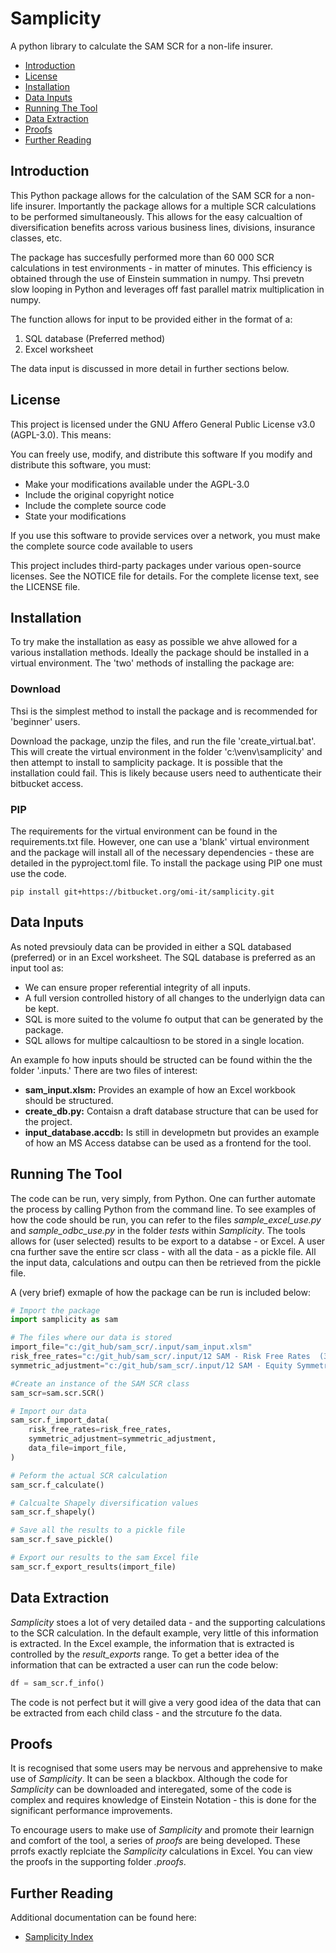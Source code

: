# Samplicity
A python library to calculate the SAM SCR for a non-life insurer.

* [Introduction](#introduction)
* [License](#license)
* [Installation](#installation)
* [Data Inputs](#data_inputs)
* [Running The Tool](#running_tool)
* [Data Extraction](#data_extraction)
* [Proofs](#proofs)
* [Further Reading](#further_reading)

## Introduction <a name="introduction" id="introduction"></a>
This Python package allows for the calculation of the SAM SCR for a non-life insurer. Importantly the package allows for a multiple SCR calculations to be performed simultaneously. This allows for the easy calcualtion of diversification benefits across various business lines, divisions, insurance classes, etc.

The package has succesfully performed more than 60 000 SCR calculations in test environments - in matter of minutes. This efficiency is obtained through the use of Einstein summation in numpy. Thsi prevetn slow looping in Python and leverages off fast parallel matrix multiplication in numpy.

The function allows for input to be provided either in the format of a:

1. SQL database (Preferred method)
2. Excel worksheet

The data input is discussed in more detail in further sections below.

## License <a name="license" id="license"></a>
This project is licensed under the GNU Affero General Public License v3.0 (AGPL-3.0). This means:

You can freely use, modify, and distribute this software
If you modify and distribute this software, you must:

* Make your modifications available under the AGPL-3.0
* Include the original copyright notice
* Include the complete source code
* State your modifications

If you use this software to provide services over a network, you must make the complete source code available to users

This project includes third-party packages under various open-source licenses. See the NOTICE file for details.
For the complete license text, see the LICENSE file.

## Installation <a name="installation" id="installation"></a>
To try make the installation as easy as possible we ahve allowed for a various installation methods. Ideally the package should be installed in a virtual environment. The 'two' methods of installing the package are:

### Download
Thsi is the simplest method to install the package and is recommended for 'beginner' users.

Download the package, unzip the files, and run the file 'create_virtual.bat'. This will create the virtual environment in the folder 'c:\venv\samplicity' and then attempt to install to samplicity package. It is possible that the installation could fail. This is likely because users need to authenticate their bitbucket access.

### PIP
The requirements for the virtual environment can be found in the requirements.txt file. However, one can use a 'blank' virtual environment and the package will install all of the necessary dependencies - these are detailed in the pyproject.toml file. To install the package using PIP one must use the code.

```
pip install git+https://bitbucket.org/omi-it/samplicity.git
```

## Data Inputs <a name="data_inputs" id="data_inputs"></a>
As noted prevsiouly data can be provided in either a SQL databased (preferred) or in an Excel worksheet. The SQL database is preferred as an input tool as:

* We can ensure proper referential integrity of all inputs.
* A full version controlled history of all changes to the underlyign data can be kept.
* SQL is more suited to the volume fo output that can be generated by the package.
* SQL allows for multipe calcaultiosn to be stored in a single location.

An example fo how inputs should be structed can be found within the the folder '.inputs.' There are two files of interest:

* **sam_input.xlsm:** Provides an example of how an Excel workbook should be structured.
* **create_db.py:** Contaisn a draft database structure that can be used for the project.
* **input_database.accdb:** Is still in developmetn but provides an example of how an MS Access databse can be used as a frontend for the tool.

## Running The Tool <a name="running_tool" id="running_tool"></a>
The code can be run, very simply, from Python. One can further automate the process by calling Python from the command line. To see examples of how the code should be run, you can refer to the files *sample_excel_use.py* and *sample_odbc_use.py* in the folder *tests* within *Samplicity*. The tools allows for (user selected) results to be export to a databse - or Excel. A user cna further save the entire scr class - with all the data - as a pickle file. All the input data, calculations and outpu can then be retrieved from the pickle file.

A (very brief) exmaple of how the package can be run is included below:

```Python
# Import the package
import samplicity as sam

# The files where our data is stored
import_file="c:/git_hub/sam_scr/.input/sam_input.xlsm"
risk_free_rates="c:/git_hub/sam_scr/.input/12 SAM - Risk Free Rates  (30 December 2022).xlsx"
symmetric_adjustment="c:/git_hub/sam_scr/.input/12 SAM - Equity Symmetric Adjustment (30 December 2022).xlsx"

#Create an instance of the SAM SCR class
sam_scr=sam.scr.SCR()

# Import our data
sam_scr.f_import_data(
    risk_free_rates=risk_free_rates,
    symmetric_adjustment=symmetric_adjustment,
    data_file=import_file,
)

# Peform the actual SCR calculation
sam_scr.f_calculate()

# Calcualte Shapely diversification values
sam_scr.f_shapely()

# Save all the results to a pickle file
sam_scr.f_save_pickle()

# Export our results to the sam Excel file
sam_scr.f_export_results(import_file)
```

## Data Extraction <a name="data_extraction" id="data_extraction"></a>
*Samplicity* stoes a lot of very detailed data - and the supporting calculations to the SCR calculation. In the default example, very little of this information is extracted. In the Excel example, the information that is extracted is controlled by the *result_exports* range. To get a better idea of the information that can be extracted a user can run the code below:

```Python
df = sam_scr.f_info()
```
The code is not perfect but it will give a very good idea of the data that can be extracted from each child class - and the strcuture fo the data.

## Proofs <a name="proofs" id="proofs"></a>
It is recognised that some users may be nervous and apprehensive to make use of *Samplicity*. It can be seen a blackbox. Although the code for *Samplicity* can be downloaded and interegated, some of the code is complex and requires knowledge of Einstein Notation - this is done for the significant performance improvements.

To encourage users to make use of *Samplicity* and promote their learnign and comfort of the tool, a series of *proofs* are being developed. These prrofs exactly replciate the *Samplicity* calculations in Excel. You can view the proofs in the supporting folder *.proofs*.

## Further Reading <a name="further_reading" id="further_reading"></a>
Additional documentation can be found here:

* [Samplicity Index](https://bitbucket.org/omi-it/samplicity/src/main/documentation/main.md)




